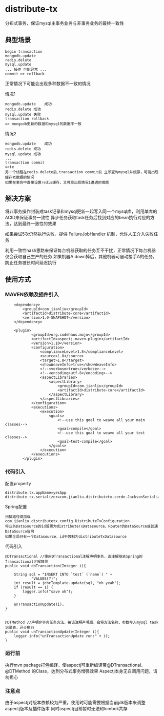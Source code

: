 # distribute-tx
分布式事务，保证mysql主事务业务与非事务业务的最终一致性

## 典型场景

    begin transaction
    mongodb.update
    redis.delete
    mysql.update 
    ... 操作 可能异常 ...
    commit or rollback
    
正常情况下可能会出现多种数据不一致的情况

情况1
 
    mongodb.update    成功
    redis.delete 成功
    mysql.update 失败
    transaction rollback
    => mongodb更新的数据和mysql的数据不一致

     
情况2
  
    mongodb.update    成功
    redis.delete 成功
    mysql.update 成功
    ...
    transaction commit
    =>te
    另一个线程在redis.delete后,transaction commit前 立即查询mysql并缓存，可能出现缓存老数据的情况
    如果在事务中直接设置redis缓存，又可能出现情况1遭遇的难题
    
## 解决方案
将非事务操作封装成task记录和mysql更新一起写入同一个mysql库，利用单库的ACID来保证事务一致性
异步任务获取task任务后找到对应的bean执行对应的方法，达到最终一致性的效果

如果尝试5次仍然执行失败，提供    FailureJobHandler 机制，允许人工介入失败任务

利用一致性hash思路来保证每台机器获取的任务互不干扰，正常情况下每台机器仅会获取自己生产的任务
如果机器A down掉后，其他机器可自动接手A的任务，防止任务被长时间延迟执行

## 使用方式

### MAVEN依赖及插件引入

        <dependency>
            <groupId>com.jianliu</groupId>
            <artifactId>distribute-core</artifactId>
            <version>1.0-SNAPSHOT</version>
        </dependency>
        
        <plugin>
                <groupId>org.codehaus.mojo</groupId>
                <artifactId>aspectj-maven-plugin</artifactId>
                <version>1.10</version>
                <configuration>
                    <complianceLevel>1.8</complianceLevel>
                    <source>1.8</source>
                    <target>1.8</target>
                    <showWeaveInfo>true</showWeaveInfo>
                    <!--<verbose>true</verbose>-->
                    <!--<encoding>utf-8</encoding>-->
                    <aspectLibraries>
                        <aspectLibrary>
                            <groupId>com.jianliu</groupId>
                            <artifactId>distribute-core</artifactId>
                        </aspectLibrary>
                    </aspectLibraries>
                </configuration>
                <executions>
                    <execution>
                        <goals>
                            <!--use this goal to weave all your main classes-->
                            <goal>compile</goal>
                            <!--use this goal to weave all your test classes-->
                            <goal>test-compile</goal>
                        </goals>
                    </execution>
                </executions>
            </plugin>        

### 代码引入

配置property

    distribute.tx.appName=yesApp
    distribute.tx.serializer=com.jianliu.distributetx.serde.JacksonSerializer

Spring配置

    扫描路径或加载
    com.jianliu.distributetx.config.DistributeTxConfiguration   
    将业务DataSource的id设置为distributeTxDatasource，Router的DataSource或普通DataSource皆可
    如果全局只有一个Datasource，id不强制为distributeTxDatasource
    
代码引入

    @DTransactional //使用DTransactional注解声明事务，该注解继承Spring的Transactional注解效果
    public void doTransaction(Integer i){

        String sql = "INSERT INTO `test` (`name`) " +
                "VALUES(?)";
        int result = jdbcTemplate.update(sql, "oh yeah");
        if (result == 1) {
            logger.info("save ok");
        }

        unTransactionUpdate(i);
    }


    @DTMethod //声明非事务任务方法，被该注解声明后，会将方法名称、参数写入mysql task记录表，异步执行
    public void unTransactionUpdate(Integer i){
        logger.info("unTransactionUpdate run:" + i);
    }    

### 运行前

执行mvn package打包编译，使aspectj可重新编译带@DTransactional、 @DTMethod 的Class，达到分布式事务增强效果
Aspectj本身无自调用问题，请勿担心    

### 注意点

由于aspectj对版本依赖较为严重，使用时可能需要根据当前jdk版本来调整aspectj版本及插件版本
同时aspectj目前暂时无法和lombok共存